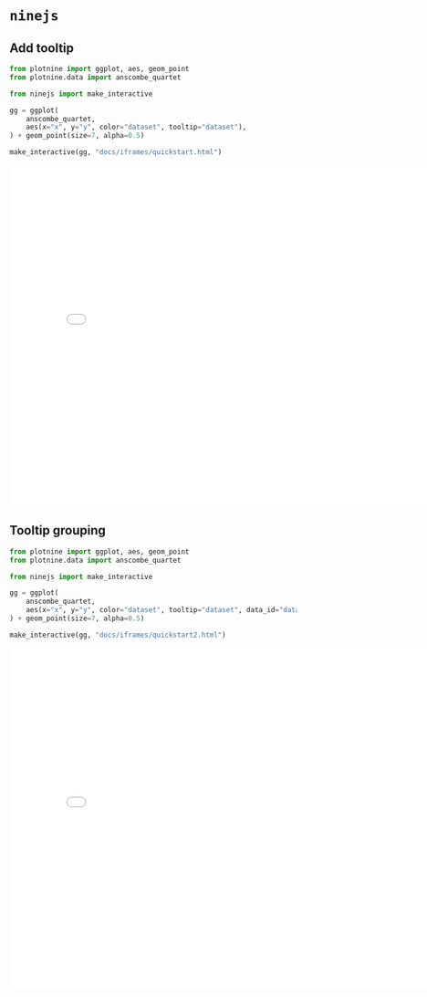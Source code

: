 # `ninejs`

## Add tooltip

```py
from plotnine import ggplot, aes, geom_point
from plotnine.data import anscombe_quartet

from ninejs import make_interactive

gg = ggplot(
    anscombe_quartet,
    aes(x="x", y="y", color="dataset", tooltip="dataset"),
) + geom_point(size=7, alpha=0.5)

make_interactive(gg, "docs/iframes/quickstart.html")
```

<iframe width="800" height="600" src="iframes/quickstart.html" style="border:none;"></iframe>

## Tooltip grouping

```py
from plotnine import ggplot, aes, geom_point
from plotnine.data import anscombe_quartet

from ninejs import make_interactive

gg = ggplot(
    anscombe_quartet,
    aes(x="x", y="y", color="dataset", tooltip="dataset", data_id="dataset"),
) + geom_point(size=7, alpha=0.5)

make_interactive(gg, "docs/iframes/quickstart2.html")
```

<iframe width="800" height="600" src="iframes/quickstart2.html" style="border:none;"></iframe>
